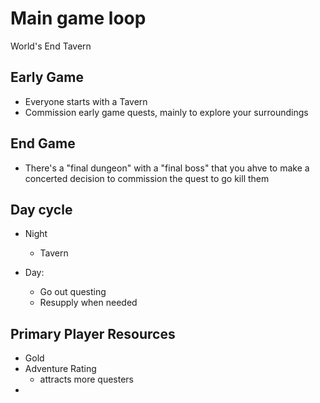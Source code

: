 # Main game loop

World's End Tavern

## Early Game

- Everyone starts with a Tavern
- Commission early game quests, mainly to explore your surroundings


## End Game

- There's a "final dungeon" with a "final boss" that you ahve to make a concerted decision to commission the quest to go kill them


## Day cycle

- Night
	- Tavern

- Day:
	- Go out questing
	- Resupply when needed

## Primary Player Resources

- Gold
- Adventure Rating
	- attracts more questers
- 